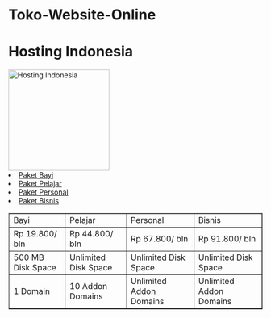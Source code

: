 # Toko-Website-Online

<!DOCTYPE html>
<html>
     <head>
          <meta charset="utf-8">
<h1>Hosting Indonesia</h1>
<img alt="Hosting Indonesia" src="hosting-indonesia.png" height="200" />
<li><a href="https://www.niagahoster.co.id" target="_blank">Paket Bayi</a></li>
<li><a href="https://www.niagahoster.co.id" target="_blank">Paket Pelajar</a></li>
<li><a href="https://www.niagahoster.co.id" target="_blank">Paket Personal</a></li>
<li><a href="https://www.niagahoster.co.id" target="_blank">Paket Bisnis</a></li>
</tr>
<table border="1">
<tr>
<td>Bayi</td>
<td>Pelajar</td>
<td>Personal</td>
<td>Bisnis</td>
</tr>
<tr>
<td>Rp 19.800/ bln</td>
<td>Rp 44.800/ bln</td>
<td>Rp 67.800/ bln</td>
<td>Rp 91.800/ bln</td>
</tr>
<tr>
<td>500 MB Disk Space</td>
<td>Unlimited Disk Space</td>
<td>Unlimited Disk Space</td>
<td>Unlimited Disk Space</td>
</tr>
<tr>
<td>1 Domain</td>
<td>10 Addon Domains</td>
<td>Unlimited Addon Domains</td>
<td>Unlimited Addon Domains</td>
</tr>
</table>
